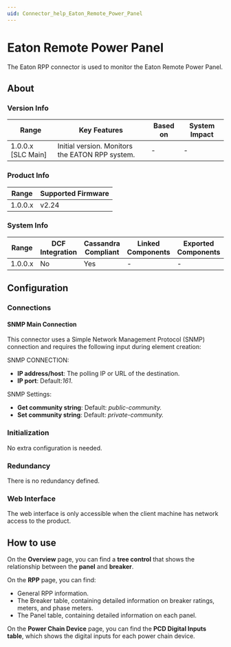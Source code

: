 ```yaml
---
uid: Connector_help_Eaton_Remote_Power_Panel
---
```


# Eaton Remote Power Panel

The Eaton RPP connector is used to monitor the Eaton Remote Power Panel.

## About

### Version Info

| **Range**            | **Key Features**                                | **Based on** | **System Impact** |
|----------------------|-------------------------------------------------|--------------|-------------------|
| 1.0.0.x \[SLC Main\] | Initial version. Monitors the EATON RPP system. | \-           | \-                |

### Product Info

| Range     | Supported Firmware     |
|-----------|------------------------|
| 1.0.0.x   | v2.24                  |

### System Info

| Range     | DCF Integration     | Cassandra Compliant     | Linked Components     | Exported Components     |
|-----------|---------------------|-------------------------|-----------------------|-------------------------|
| 1.0.0.x   | No                  | Yes                     | \-                    | \-                      |

## Configuration

### Connections

#### SNMP Main Connection

This connector uses a Simple Network Management Protocol (SNMP) connection and requires the following input during element creation:

SNMP CONNECTION:

- **IP address/host**: The polling IP or URL of the destination.
- **IP port**: Default:*161*.

SNMP Settings:

- **Get community string**: Default: *public-community.*
- **Set community string**: Default: *private-community.*

### Initialization

No extra configuration is needed.

### Redundancy

There is no redundancy defined.

### Web Interface

The web interface is only accessible when the client machine has network access to the product.

## How to use

On the **Overview** page, you can find a **tree control** that shows the relationship between the **panel** and **breaker**.

On the **RPP** page, you can find:

- General RPP information.
- The Breaker table, containing detailed information on breaker ratings, meters, and phase meters.
- The Panel table, containing detailed information on each panel.

On the **Power Chain Device** page, you can find the **PCD Digital Inputs table**, which shows the digital inputs for each power chain device.
